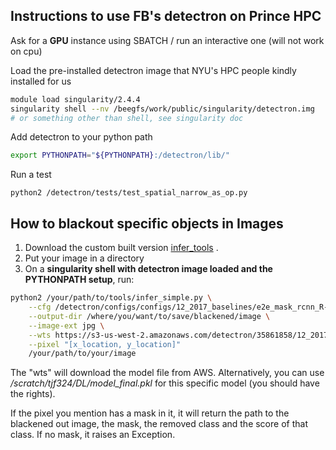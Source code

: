 ## Instructions to use FB's detectron on Prince HPC

Ask for a **GPU** instance using SBATCH / run an interactive one (will not work on cpu)

Load the pre-installed detectron image that NYU's HPC people kindly installed for us

```bash
module load singularity/2.4.4
singularity shell --nv /beegfs/work/public/singularity/detectron.img
# or something other than shell, see singularity doc
```

Add detectron to your python path 
```bash
export PYTHONPATH="${PYTHONPATH}:/detectron/lib/" 
```

Run a test
```
python2 /detectron/tests/test_spatial_narrow_as_op.py 
```

## How to blackout specific objects in Images

1. Download the custom built version  [infer_tools](https://raw.githubusercontent.com/Iwontbecreative/Detectron/master/tools/infer_simple.py) . 
2. Put your image in a directory
3. On a **singularity shell with detectron image loaded and the PYTHONPATH setup**, run:
```bash
python2 /your/path/to/tools/infer_simple.py \
    --cfg /detectron/configs/configs/12_2017_baselines/e2e_mask_rcnn_R-101-FPN_2x.yaml \
    --output-dir /where/you/want/to/save/blackened/image \
    --image-ext jpg \
    --wts https://s3-us-west-2.amazonaws.com/detectron/35861858/12_2017_baselines/e2e_mask_rcnn_R-101-FPN_2x.yaml.02_32_51.SgT4y1cO/output/train/coco_2014_train:coco_2014_valminusminival/generalized_rcnn/model_final.pkl \
    --pixel "[x_location, y_location]"
    /your/path/to/your/image
```
The "wts" will download the model file from AWS. Alternatively, you can use */scratch/tjf324/DL/model_final.pkl* for this specific model (you should have the rights).


If the pixel you mention has a mask in it, it will return the path to the blackened out image, the mask, the removed class and the score of that class. If no mask, it raises an Exception.
